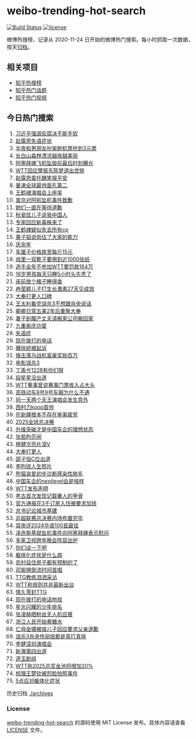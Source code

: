 # weibo-trending-hot-search

[![Build Status](https://github.com/justjavac/weibo-trending-hot-search/workflows/ci/badge.svg?branch=master)](https://github.com/justjavac/weibo-trending-hot-search/actions)
[![license](https://img.shields.io/github/license/justjavac/weibo-trending-hot-search)](https://github.com/justjavac/weibo-trending-hot-search/blob/master/LICENSE)

微博热搜榜，记录从 2020-11-24 日开始的微博热门搜索。每小时抓取一次数据，按天[归档](./archives)。

## 相关项目

- [知乎热搜榜](https://github.com/justjavac/zhihu-trending-top-search)
- [知乎热门话题](https://github.com/justjavac/zhihu-trending-hot-questions)
- [知乎热门视频](https://github.com/justjavac/zhihu-trending-hot-video)

## 今日热门搜索

<!-- BEGIN -->
<!-- 最后更新时间 Sun Dec 29 2024 04:18:35 GMT+0800 (China Standard Time) -->

1. [习近平强调反腐决不能手软](https://s.weibo.com//weibo?q=%23%E4%B9%A0%E8%BF%91%E5%B9%B3%E5%BC%BA%E8%B0%83%E5%8F%8D%E8%85%90%E5%86%B3%E4%B8%8D%E8%83%BD%E6%89%8B%E8%BD%AF%23&Refer=new_time)
1. [赵露思失语症状](https://s.weibo.com//weibo?q=%23%E8%B5%B5%E9%9C%B2%E6%80%9D%E5%A4%B1%E8%AF%AD%E7%97%87%E7%8A%B6%23&t=31&band_rank=6&Refer=top)
1. [半夜和男朋友吵架刷机票抢到3元票](https://s.weibo.com//weibo?q=%23%E5%8D%8A%E5%A4%9C%E5%92%8C%E7%94%B7%E6%9C%8B%E5%8F%8B%E5%90%B5%E6%9E%B6%E5%88%B7%E6%9C%BA%E7%A5%A8%E6%8A%A2%E5%88%B03%E5%85%83%E7%A5%A8%23&t=31&band_rank=4&Refer=top)
1. [长白山森林漂流越夜越美丽](https://s.weibo.com//weibo?q=%23%E9%95%BF%E7%99%BD%E5%B1%B1%E6%A3%AE%E6%9E%97%E6%BC%82%E6%B5%81%E8%B6%8A%E5%A4%9C%E8%B6%8A%E7%BE%8E%E4%B8%BD%23&t=31&band_rank=3&Refer=top)
1. [阿塞拜疆飞机坠毁前最后时刻曝光](https://s.weibo.com//weibo?q=%23%E9%98%BF%E5%A1%9E%E6%8B%9C%E7%96%86%E9%A3%9E%E6%9C%BA%E5%9D%A0%E6%AF%81%E5%89%8D%E6%9C%80%E5%90%8E%E6%97%B6%E5%88%BB%E6%9B%9D%E5%85%89%23&t=31&band_rank=10&Refer=top)
1. [WTT回应樊振东陈梦退出世排](https://s.weibo.com//weibo?q=WTT%E5%9B%9E%E5%BA%94%E6%A8%8A%E6%8C%AF%E4%B8%9C%E9%99%88%E6%A2%A6%E9%80%80%E5%87%BA%E4%B8%96%E6%8E%92&t=31&band_rank=2&Refer=top)
1. [赵露思委托魏笑报平安](https://s.weibo.com//weibo?q=%E8%B5%B5%E9%9C%B2%E6%80%9D%E5%A7%94%E6%89%98%E9%AD%8F%E7%AC%91%E6%8A%A5%E5%B9%B3%E5%AE%89&t=31&band_rank=1&Refer=top)
1. [姜涛全球最帅面孔第二](https://s.weibo.com//weibo?q=%E5%A7%9C%E6%B6%9B%E5%85%A8%E7%90%83%E6%9C%80%E5%B8%85%E9%9D%A2%E5%AD%94%E7%AC%AC%E4%BA%8C&t=31&band_rank=14&Refer=top)
1. [王鹤棣演唱会上座率](https://s.weibo.com//weibo?q=%23%E7%8E%8B%E9%B9%A4%E6%A3%A3%E6%BC%94%E5%94%B1%E4%BC%9A%E4%B8%8A%E5%BA%A7%E7%8E%87%23&t=31&band_rank=31&Refer=top)
1. [普京对阿航坠机事件致歉](https://s.weibo.com//weibo?q=%23%E6%99%AE%E4%BA%AC%E5%AF%B9%E9%98%BF%E8%88%AA%E5%9D%A0%E6%9C%BA%E4%BA%8B%E4%BB%B6%E8%87%B4%E6%AD%89%23&t=31&band_rank=5&Refer=top)
1. [她们一直在等待道歉](https://s.weibo.com//weibo?q=%23%E5%A5%B9%E4%BB%AC%E4%B8%80%E7%9B%B4%E5%9C%A8%E7%AD%89%E5%BE%85%E9%81%93%E6%AD%89%23&t=31&band_rank=10&Refer=top)
1. [秋瓷炫儿子说我中国人](https://s.weibo.com//weibo?q=%23%E7%A7%8B%E7%93%B7%E7%82%AB%E5%84%BF%E5%AD%90%E8%AF%B4%E6%88%91%E4%B8%AD%E5%9B%BD%E4%BA%BA%23&t=31&band_rank=13&Refer=top)
1. [专家回应新毒株来了](https://s.weibo.com//weibo?q=%23%E4%B8%93%E5%AE%B6%E5%9B%9E%E5%BA%94%E6%96%B0%E6%AF%92%E6%A0%AA%E6%9D%A5%E4%BA%86%23&t=31&band_rank=4&Refer=top)
1. [王鹤棣疑似失去所有cp](https://s.weibo.com//weibo?q=%23%E7%8E%8B%E9%B9%A4%E6%A3%A3%E7%96%91%E4%BC%BC%E5%A4%B1%E5%8E%BB%E6%89%80%E6%9C%89cp%23&t=31&band_rank=8&Refer=top)
1. [黄子韬说低估了大家的能力](https://s.weibo.com//weibo?q=%23%E9%BB%84%E5%AD%90%E9%9F%AC%E8%AF%B4%E4%BD%8E%E4%BC%B0%E4%BA%86%E5%A4%A7%E5%AE%B6%E7%9A%84%E8%83%BD%E5%8A%9B%23&t=31&band_rank=14&Refer=top)
1. [庆余年](https://s.weibo.com//weibo?q=%E5%BA%86%E4%BD%99%E5%B9%B4&t=31&band_rank=27&Refer=top)
1. [车厘子价格跌至每斤15元](https://s.weibo.com//weibo?q=%23%E8%BD%A6%E5%8E%98%E5%AD%90%E4%BB%B7%E6%A0%BC%E8%B7%8C%E8%87%B3%E6%AF%8F%E6%96%A415%E5%85%83%23&t=31&band_rank=9&Refer=top)
1. [戏里一双靴子要用到近1000张纸](https://s.weibo.com//weibo?q=%23%E6%88%8F%E9%87%8C%E4%B8%80%E5%8F%8C%E9%9D%B4%E5%AD%90%E8%A6%81%E7%94%A8%E5%88%B0%E8%BF%911000%E5%BC%A0%E7%BA%B8%23&t=31&band_rank=10&Refer=top)
1. [选手全年不参加WTT要罚款164万](https://s.weibo.com//weibo?q=%23%E9%80%89%E6%89%8B%E5%85%A8%E5%B9%B4%E4%B8%8D%E5%8F%82%E5%8A%A0WTT%E8%A6%81%E7%BD%9A%E6%AC%BE164%E4%B8%87%23&t=31&band_rank=17&Refer=top)
1. [16岁男孩每天只睡5小时头先秃了](https://s.weibo.com//weibo?q=%2316%E5%B2%81%E7%94%B7%E5%AD%A9%E6%AF%8F%E5%A4%A9%E5%8F%AA%E7%9D%A15%E5%B0%8F%E6%97%B6%E5%A4%B4%E5%85%88%E7%A7%83%E4%BA%86%23&t=31&band_rank=20&Refer=top)
1. [床前放个橘子睡得香](https://s.weibo.com//weibo?q=%23%E5%BA%8A%E5%89%8D%E6%94%BE%E4%B8%AA%E6%A9%98%E5%AD%90%E7%9D%A1%E5%BE%97%E9%A6%99%23&t=31&band_rank=16&Refer=top)
1. [冉莹颖儿子打生长激素27天见成效](https://s.weibo.com//weibo?q=%23%E5%86%89%E8%8E%B9%E9%A2%96%E5%84%BF%E5%AD%90%E6%89%93%E7%94%9F%E9%95%BF%E6%BF%80%E7%B4%A027%E5%A4%A9%E8%A7%81%E6%88%90%E6%95%88%23&t=31&band_rank=22&Refer=top)
1. [大奉打更人口碑](https://s.weibo.com//weibo?q=%23%E5%A4%A7%E5%A5%89%E6%89%93%E6%9B%B4%E4%BA%BA%E5%8F%A3%E7%A2%91%23&t=31&band_rank=24&Refer=top)
1. [王太利看完误杀3不想跟肖央说话](https://s.weibo.com//weibo?q=%E7%8E%8B%E5%A4%AA%E5%88%A9%E7%9C%8B%E5%AE%8C%E8%AF%AF%E6%9D%803%E4%B8%8D%E6%83%B3%E8%B7%9F%E8%82%96%E5%A4%AE%E8%AF%B4%E8%AF%9D&t=31&band_rank=26&Refer=top)
1. [卿卿日常五美2年后重聚大奉](https://s.weibo.com//weibo?q=%E5%8D%BF%E5%8D%BF%E6%97%A5%E5%B8%B8%E4%BA%94%E7%BE%8E2%E5%B9%B4%E5%90%8E%E9%87%8D%E8%81%9A%E5%A4%A7%E5%A5%89&t=31&band_rank=11&Refer=top)
1. [妻子剖腹产丈夫请搬家公司搬回家](https://s.weibo.com//weibo?q=%23%E5%A6%BB%E5%AD%90%E5%89%96%E8%85%B9%E4%BA%A7%E4%B8%88%E5%A4%AB%E8%AF%B7%E6%90%AC%E5%AE%B6%E5%85%AC%E5%8F%B8%E6%90%AC%E5%9B%9E%E5%AE%B6%23&t=31&band_rank=28&Refer=top)
1. [九重紫庆功宴](https://s.weibo.com//weibo?q=%E4%B9%9D%E9%87%8D%E7%B4%AB%E5%BA%86%E5%8A%9F%E5%AE%B4&t=31&band_rank=12&Refer=top)
1. [失语症](https://s.weibo.com//weibo?q=%E5%A4%B1%E8%AF%AD%E7%97%87&t=31&band_rank=7&Refer=top)
1. [现在拨打的电话](https://s.weibo.com//weibo?q=%E7%8E%B0%E5%9C%A8%E6%8B%A8%E6%89%93%E7%9A%84%E7%94%B5%E8%AF%9D&t=31&band_rank=42&Refer=top)
1. [曝徐娇被起诉](https://s.weibo.com//weibo?q=%23%E6%9B%9D%E5%BE%90%E5%A8%87%E8%A2%AB%E8%B5%B7%E8%AF%89%23&t=31&band_rank=33&Refer=top)
1. [俄击落乌战机富豪奖励百万](https://s.weibo.com//weibo?q=%23%E4%BF%84%E5%87%BB%E8%90%BD%E4%B9%8C%E6%88%98%E6%9C%BA%E5%AF%8C%E8%B1%AA%E5%A5%96%E5%8A%B1%E7%99%BE%E4%B8%87%23&t=31&band_rank=15&Refer=top)
1. [电影误杀3](https://s.weibo.com//weibo?q=%E7%94%B5%E5%BD%B1%E8%AF%AF%E6%9D%803&t=31&band_rank=31&Refer=top)
1. [丁禹兮1228有你们呀](https://s.weibo.com//weibo?q=%23%E4%B8%81%E7%A6%B9%E5%85%AE1228%E6%9C%89%E4%BD%A0%E4%BB%AC%E5%91%80%23&t=31&band_rank=41&Refer=top)
1. [段星星没出道](https://s.weibo.com//weibo?q=%E6%AE%B5%E6%98%9F%E6%98%9F%E6%B2%A1%E5%87%BA%E9%81%93&t=31&band_rank=23&Refer=top)
1. [WTT董事曾说赛事门票收入占大头](https://s.weibo.com//weibo?q=%23WTT%E8%91%A3%E4%BA%8B%E6%9B%BE%E8%AF%B4%E8%B5%9B%E4%BA%8B%E9%97%A8%E7%A5%A8%E6%94%B6%E5%85%A5%E5%8D%A0%E5%A4%A7%E5%A4%B4%23&t=31&band_rank=25&Refer=top)
1. [高铁动车8号9号车厢为什么不通](https://s.weibo.com//weibo?q=%23%E9%AB%98%E9%93%81%E5%8A%A8%E8%BD%A68%E5%8F%B79%E5%8F%B7%E8%BD%A6%E5%8E%A2%E4%B8%BA%E4%BB%80%E4%B9%88%E4%B8%8D%E9%80%9A%23&t=31&band_rank=39&Refer=top)
1. [同一天两个天王演唱会发生意外](https://s.weibo.com//weibo?q=%23%E5%90%8C%E4%B8%80%E5%A4%A9%E4%B8%A4%E4%B8%AA%E5%A4%A9%E7%8E%8B%E6%BC%94%E5%94%B1%E4%BC%9A%E5%8F%91%E7%94%9F%E6%84%8F%E5%A4%96%23&t=31&band_rank=36&Refer=top)
1. [西村力kpop首帅](https://s.weibo.com//weibo?q=%E8%A5%BF%E6%9D%91%E5%8A%9Bkpop%E9%A6%96%E5%B8%85&t=31&band_rank=43&Refer=top)
1. [在新疆根本不存在审美疲劳](https://s.weibo.com//weibo?q=%23%E5%9C%A8%E6%96%B0%E7%96%86%E6%A0%B9%E6%9C%AC%E4%B8%8D%E5%AD%98%E5%9C%A8%E5%AE%A1%E7%BE%8E%E7%96%B2%E5%8A%B3%23&t=31&band_rank=49&Refer=top)
1. [2025全球总决赛](https://s.weibo.com//weibo?q=%232025%E5%85%A8%E7%90%83%E6%80%BB%E5%86%B3%E8%B5%9B%23&t=31&band_rank=35&Refer=top)
1. [升维突破才是中国车企的理想状态](https://s.weibo.com//weibo?q=%23%E5%8D%87%E7%BB%B4%E7%AA%81%E7%A0%B4%E6%89%8D%E6%98%AF%E4%B8%AD%E5%9B%BD%E8%BD%A6%E4%BC%81%E7%9A%84%E7%90%86%E6%83%B3%E7%8A%B6%E6%80%81%23&t=31&band_rank=40&Refer=top)
1. [张若昀范闲](https://s.weibo.com//weibo?q=%23%E5%BC%A0%E8%8B%A5%E6%98%80%E8%8C%83%E9%97%B2%23&t=31&band_rank=38&Refer=top)
1. [檀健次亮片深V](https://s.weibo.com//weibo?q=%23%E6%AA%80%E5%81%A5%E6%AC%A1%E4%BA%AE%E7%89%87%E6%B7%B1V%23&t=31&band_rank=32&Refer=top)
1. [大奉打更人](https://s.weibo.com//weibo?q=%E5%A4%A7%E5%A5%89%E6%89%93%E6%9B%B4%E4%BA%BA&t=31&band_rank=45&Refer=top)
1. [邵子恒C位出道](https://s.weibo.com//weibo?q=%E9%82%B5%E5%AD%90%E6%81%92C%E4%BD%8D%E5%87%BA%E9%81%93&t=31&band_rank=21&Refer=top)
1. [李昀锐人生照片](https://s.weibo.com//weibo?q=%23%E6%9D%8E%E6%98%80%E9%94%90%E4%BA%BA%E7%94%9F%E7%85%A7%E7%89%87%23&t=31&band_rank=38&Refer=top)
1. [熊猫渝爱初步诊断感染性脱毛](https://s.weibo.com//weibo?q=%23%E7%86%8A%E7%8C%AB%E6%B8%9D%E7%88%B1%E5%88%9D%E6%AD%A5%E8%AF%8A%E6%96%AD%E6%84%9F%E6%9F%93%E6%80%A7%E8%84%B1%E6%AF%9B%23&t=31&band_rank=48&Refer=top)
1. [中国车企的nextlevel会是啥样](https://s.weibo.com//weibo?q=%23%E4%B8%AD%E5%9B%BD%E8%BD%A6%E4%BC%81%E7%9A%84nextlevel%E4%BC%9A%E6%98%AF%E5%95%A5%E6%A0%B7%23&t=31&band_rank=47&Refer=top)
1. [WTT发布声明](https://s.weibo.com//weibo?q=%23WTT%E5%8F%91%E5%B8%83%E5%A3%B0%E6%98%8E%23&t=31&band_rank=50&Refer=top)
1. [考古首次发现记载秦人的甲骨](https://s.weibo.com//weibo?q=%23%E8%80%83%E5%8F%A4%E9%A6%96%E6%AC%A1%E5%8F%91%E7%8E%B0%E8%AE%B0%E8%BD%BD%E7%A7%A6%E4%BA%BA%E7%9A%84%E7%94%B2%E9%AA%A8%23&t=31&band_rank=49&Refer=top)
1. [官方通报花3千订房入住被要求加钱](https://s.weibo.com//weibo?q=%23%E5%AE%98%E6%96%B9%E9%80%9A%E6%8A%A5%E8%8A%B13%E5%8D%83%E8%AE%A2%E6%88%BF%E5%85%A5%E4%BD%8F%E8%A2%AB%E8%A6%81%E6%B1%82%E5%8A%A0%E9%92%B1%23&t=31&band_rank=10&Refer=top)
1. [总书记论城市基建](https://s.weibo.com//weibo?q=%23%E6%80%BB%E4%B9%A6%E8%AE%B0%E8%AE%BA%E5%9F%8E%E5%B8%82%E5%9F%BA%E5%BB%BA%23&Refer=new_time)
1. [乒超联赛总决赛内场布置完毕](https://s.weibo.com//weibo?q=%23%E4%B9%92%E8%B6%85%E8%81%94%E8%B5%9B%E6%80%BB%E5%86%B3%E8%B5%9B%E5%86%85%E5%9C%BA%E5%B8%83%E7%BD%AE%E5%AE%8C%E6%AF%95%23&t=31&band_rank=50&Refer=top)
1. [耳帝评2024华语100首最佳](https://s.weibo.com//weibo?q=%E8%80%B3%E5%B8%9D%E8%AF%842024%E5%8D%8E%E8%AF%AD100%E9%A6%96%E6%9C%80%E4%BD%B3&t=31&band_rank=33&Refer=top)
1. [泽连斯基就坠机事件向阿塞拜疆表示慰问](https://s.weibo.com//weibo?q=%23%E6%B3%BD%E8%BF%9E%E6%96%AF%E5%9F%BA%E5%B0%B1%E5%9D%A0%E6%9C%BA%E4%BA%8B%E4%BB%B6%E5%90%91%E9%98%BF%E5%A1%9E%E6%8B%9C%E7%96%86%E8%A1%A8%E7%A4%BA%E6%85%B0%E9%97%AE%23&t=31&band_rank=40&Refer=top)
1. [多家卫视跨年晚会阵容出炉](https://s.weibo.com//weibo?q=%23%E5%A4%9A%E5%AE%B6%E5%8D%AB%E8%A7%86%E8%B7%A8%E5%B9%B4%E6%99%9A%E4%BC%9A%E9%98%B5%E5%AE%B9%E5%87%BA%E7%82%89%23&t=31&band_rank=36&Refer=top)
1. [你们谈一下吧](https://s.weibo.com//weibo?q=%23%E4%BD%A0%E4%BB%AC%E8%B0%88%E4%B8%80%E4%B8%8B%E5%90%A7%23&t=31&band_rank=31&Refer=top)
1. [躯体化症状是什么病](https://s.weibo.com//weibo?q=%23%E8%BA%AF%E4%BD%93%E5%8C%96%E7%97%87%E7%8A%B6%E6%98%AF%E4%BB%80%E4%B9%88%E7%97%85%23&t=31&band_rank=19&Refer=top)
1. [农村自住房子都有预制的了](https://s.weibo.com//weibo?q=%23%E5%86%9C%E6%9D%91%E8%87%AA%E4%BD%8F%E6%88%BF%E5%AD%90%E9%83%BD%E6%9C%89%E9%A2%84%E5%88%B6%E7%9A%84%E4%BA%86%23&t=31&band_rank=18&Refer=top)
1. [邓紫棋倒流时间首唱](https://s.weibo.com//weibo?q=%E9%82%93%E7%B4%AB%E6%A3%8B%E5%80%92%E6%B5%81%E6%97%B6%E9%97%B4%E9%A6%96%E5%94%B1&t=31&band_rank=44&Refer=top)
1. [TTG教练泪洒采访](https://s.weibo.com//weibo?q=%23TTG%E6%95%99%E7%BB%83%E6%B3%AA%E6%B4%92%E9%87%87%E8%AE%BF%23&t=31&band_rank=50&Refer=top)
1. [WTT称规则并非最新出台](https://s.weibo.com//weibo?q=%23WTT%E7%A7%B0%E8%A7%84%E5%88%99%E5%B9%B6%E9%9D%9E%E6%9C%80%E6%96%B0%E5%87%BA%E5%8F%B0%23&t=31&band_rank=25&Refer=top)
1. [情久零封TTG](https://s.weibo.com//weibo?q=%23%E6%83%85%E4%B9%85%E9%9B%B6%E5%B0%81TTG%23&t=31&band_rank=37&Refer=top)
1. [现在拨打的电话吻戏](https://s.weibo.com//weibo?q=%E7%8E%B0%E5%9C%A8%E6%8B%A8%E6%89%93%E7%9A%84%E7%94%B5%E8%AF%9D%E5%90%BB%E6%88%8F&t=31&band_rank=45&Refer=top)
1. [星光闪耀的少年排名](https://s.weibo.com//weibo?q=%E6%98%9F%E5%85%89%E9%97%AA%E8%80%80%E7%9A%84%E5%B0%91%E5%B9%B4%E6%8E%92%E5%90%8D&t=31&band_rank=41&Refer=top)
1. [张凌赫晒粉丝无人机应援](https://s.weibo.com//weibo?q=%E5%BC%A0%E5%87%8C%E8%B5%AB%E6%99%92%E7%B2%89%E4%B8%9D%E6%97%A0%E4%BA%BA%E6%9C%BA%E5%BA%94%E6%8F%B4&t=31&band_rank=47&Refer=top)
1. [浙江人民开始煮糖水](https://s.weibo.com//weibo?q=%23%E6%B5%99%E6%B1%9F%E4%BA%BA%E6%B0%91%E5%BC%80%E5%A7%8B%E7%85%AE%E7%B3%96%E6%B0%B4%23&t=31&band_rank=40&Refer=top)
1. [亡母金镯被熔儿子回应要求父亲道歉](https://s.weibo.com//weibo?q=%23%E4%BA%A1%E6%AF%8D%E9%87%91%E9%95%AF%E8%A2%AB%E7%86%94%E5%84%BF%E5%AD%90%E5%9B%9E%E5%BA%94%E8%A6%81%E6%B1%82%E7%88%B6%E4%BA%B2%E9%81%93%E6%AD%89%23&t=31&band_rank=29&Refer=top)
1. [误杀3肖央佟丽娅都是真打真摔](https://s.weibo.com//weibo?q=%23%E8%AF%AF%E6%9D%803%E8%82%96%E5%A4%AE%E4%BD%9F%E4%B8%BD%E5%A8%85%E9%83%BD%E6%98%AF%E7%9C%9F%E6%89%93%E7%9C%9F%E6%91%94%23&t=31&band_rank=30&Refer=top)
1. [李健深圳演唱会](https://s.weibo.com//weibo?q=%E6%9D%8E%E5%81%A5%E6%B7%B1%E5%9C%B3%E6%BC%94%E5%94%B1%E4%BC%9A&t=31&band_rank=34&Refer=top)
1. [新澈第四出道](https://s.weibo.com//weibo?q=%E6%96%B0%E6%BE%88%E7%AC%AC%E5%9B%9B%E5%87%BA%E9%81%93&t=31&band_rank=37&Refer=top)
1. [逐玉剧组](https://s.weibo.com//weibo?q=%23%E9%80%90%E7%8E%89%E5%89%A7%E7%BB%84%23&t=31&band_rank=44&Refer=top)
1. [WTT称2025总奖金池将增加20%](https://s.weibo.com//weibo?q=%23WTT%E7%A7%B02025%E6%80%BB%E5%A5%96%E9%87%91%E6%B1%A0%E5%B0%86%E5%A2%9E%E5%8A%A020%25%23&t=31&band_rank=45&Refer=top)
1. [梳理王楚钦被怼脸拍照事件](https://s.weibo.com//weibo?q=%23%E6%A2%B3%E7%90%86%E7%8E%8B%E6%A5%9A%E9%92%A6%E8%A2%AB%E6%80%BC%E8%84%B8%E6%8B%8D%E7%85%A7%E4%BA%8B%E4%BB%B6%23&t=31&band_rank=46&Refer=top)
1. [5点应对躯体化症状](https://s.weibo.com//weibo?q=%235%E7%82%B9%E5%BA%94%E5%AF%B9%E8%BA%AF%E4%BD%93%E5%8C%96%E7%97%87%E7%8A%B6%23&t=31&band_rank=47&Refer=top)

<!-- END -->

历史归档 [./archives](./archives)

### License

[weibo-trending-hot-search](https://github.com/justjavac/weibo-trending-hot-search) 的源码使用 MIT License
发布。具体内容请查看 [LICENSE](./LICENSE) 文件。
